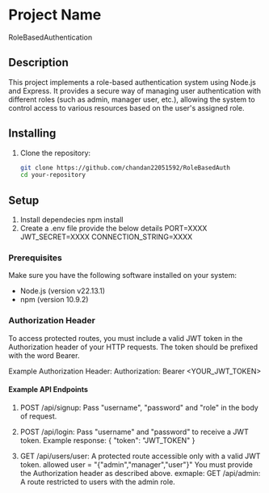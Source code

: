 # Project Name
RoleBasedAuthentication

## Description
This project implements a role-based authentication system using Node.js and Express. It provides a secure way of managing user authentication with different roles (such as admin, manager user, etc.), allowing the system to control access to various resources based on the user's assigned role.

## Installing

1. Clone the repository:
   ```bash
   git clone https://github.com/chandan22051592/RoleBasedAuth
   cd your-repository

## Setup
1. Install dependecies npm install 
2. Create a .env file provide the below details
    PORT=XXXX
    JWT_SECRET=XXXX
    CONNECTION_STRING=XXXX

### Prerequisites
Make sure you have the following software installed on your system:

- Node.js (version v22.13.1)
- npm (version 10.9.2)


### Authorization Header
To access protected routes, you must include a valid JWT token in the Authorization header of your HTTP requests. The token should be prefixed with the word Bearer.

Example Authorization Header:
Authorization: Bearer <YOUR_JWT_TOKEN>

#### Example API Endpoints
1. POST /api/signup: Pass "username", "password" and "role" in the body of request.

2. POST /api/login: Pass "username" and "password" to receive a JWT token.
    Example response:
    { "token": "JWT_TOKEN" }

3. GET /api/users/user: A protected route accessible only with a valid JWT token.
    allowed user = "{"admin","manager","user"}"
    You must provide the Authorization header as described above.
    exmaple: GET /api/admin: A route restricted to users with the admin role. 


